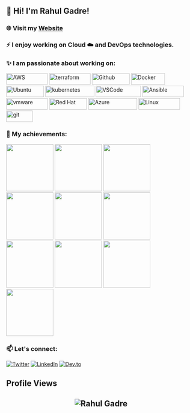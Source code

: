 ## 👋 Hi! I'm Rahul Gadre!  
<!--**rahulgadre/rahulgadre** is a ✨ _special_ ✨ repository because its `README.md` (this file) appears on your GitHub profile.Here are some ideas to get you started: -->
### 🌐 Visit my <a href="https://rahulgadre.com"><b>Website</b> </a> 

### ⚡  I enjoy working on Cloud ☁️ and DevOps technologies.

### ✨ I am passionate about working on: <br>
<p align="left">
<img alt="AWS" src="https://img.shields.io/badge/Amazon_AWS-FF9900?style=for-the-badge&logo=amazonaws&logoColor=white" width="110" height="30" />
<img alt="terraform" src="https://img.shields.io/badge/Terraform-7B42BC?style=for-the-badge&logo=Terraform&logoColor=white" width="110" height="30" />
<img alt="Github" src="https://img.shields.io/badge/GitHub-%23121011.svg?style=flat-square&logo=Github&logoColor=white" width="100" height="30"/>
<img alt="Docker" src="https://img.shields.io/badge/-Docker-46a2f1?style=flat-square&logo=docker&logoColor=white" width="90" height="30"/>
<img alt="Ubuntu" src="https://img.shields.io/badge/Ubuntu-E95420?style=flat-square&logo=ubuntu&logoColor=white" width="100" height="30"/>
<img alt="kubernetes"src="https://img.shields.io/badge/Kubernetes-326ce5.svg?&style=flat-square&logo=Kubernetes&logoColor=white" width="130" height="30"/>
<img alt="VSCode" src="https://img.shields.io/badge/Visual_Studio-5C2D91?style=for-the-badge&logo=visual%20studio%20code&logoColor=white" width="120" height="30"/>
<img alt="Ansible" src="https://img.shields.io/badge/Ansible-E00?logo=ansible&logoColor=fff&style=flat-square" width="110" height="30"/>
<img alt="vmware"src="https://img.shields.io/badge/VMware-607078?style=for-the-badge&logo=VMware&logoColor=white" width="110" height="30"/> 
<img alt="Red Hat" src="https://img.shields.io/badge/RedHat-E95420?style=flat-square&logo=redhat&logoColor=white" width="100" height="30"/>
<img alt="Azure" src="https://img.shields.io/badge/microsoft%20azure-0089D6?style=for-the-badge&logo=microsoft-azure&logoColor=white" width="130" height="30" />
<img alt="Linux" src="https://img.shields.io/badge/Linux-FCC624?style=for-the-badge&logo=linux&logoColor=black" width="110" height="30" />
<img alt="git" src="https://img.shields.io/badge/-Git-F05032?style=flat-square&logo=git&logoColor=white" width="70" height="30" />
</p>

### 🏅 My achievements: 
<p align="left">
  <img src="https://images.credly.com/size/680x680/images/00634f82-b07f-4bbd-a6bb-53de397fc3a6/image.png" width="125" height="125">
  <img src="https://images.credly.com/size/340x340/images/0e284c3f-5164-4b21-8660-0d84737941bc/image.png" width="125" height="125">
  <img src="https://images.credly.com/size/340x340/images/b9feab85-1a43-4f6c-99a5-631b88d5461b/image.png" width="125" height="125">
  <img src="https://images.credly.com/size/340x340/images/f0d3fbb9-bfa7-4017-9989-7bde8eaf42b1/image.png" width="125" height="125">
  <img src="https://images.credly.com/size/340x340/images/2d84e428-9078-49b6-a804-13c15383d0de/image.png" width="125" height="125">
  <img src="https://images.credly.com/size/340x340/images/bd31ef42-d460-493e-8503-39592aaf0458/image.png" width="125" height="125">
  <img src="https://images.credly.com/size/340x340/images/e66cfe55-7840-4628-bd31-16147d07c515/image.png" width="125" height="125">
  <img src="https://images.credly.com/size/340x340/images/96012817-d2f3-4a13-8275-eb6ef323dc2b/image.png" width="125" height="125"> 
  <img src="https://images.credly.com/size/340x340/images/be8fcaeb-c769-4858-b567-ffaaa73ce8cf/image.png" width="125" height="125">
  <img src="https://images.credly.com/size/340x340/images/a31c0301-ff96-4cee-9435-0a4b40ce6e66/cisco_ccna_R_26S.png" width="125" height="125"> 
</p>

### 📫 Let's connect: 

[![Twitter](https://img.shields.io/badge/Twitter-%231DA1F2.svg?style=for-the-badge&logo=Twitter&logoColor=white)](https://twitter.com/rggadre)
[![LinkedIn](https://img.shields.io/badge/linkedin-%230077B5.svg?style=for-the-badge&logo=linkedin&logoColor=white)](https://linkedin.com/in/rahulgadre)
[![Dev.to](https://img.shields.io/badge/dev.to-0A0A0A?style=for-the-badge&logo=devdotto&logoColor=white)](https://dev.to/rahulgadre)

## Profile Views
<h2 align="center"> <img src="https://komarev.com/ghpvc/?username=rahulgadre" alt="Rahul Gadre" /> <h2>
